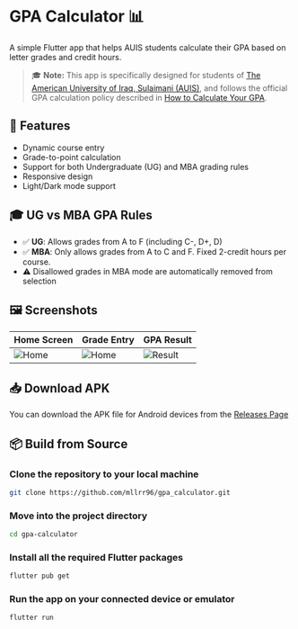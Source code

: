 # GPA Calculator 📊

A simple Flutter app that helps AUIS students calculate their GPA based on letter grades and credit hours.

> 🎓 **Note:** This app is specifically designed for students of [The American University of Iraq, Sulaimani (AUIS)](https://auis.edu.krd/), and follows the official GPA calculation policy described in [How to Calculate Your GPA](https://auis.edu.krd/how-calculate-your-gpa).

## 🚀 Features

- Dynamic course entry
- Grade-to-point calculation
- Support for both Undergraduate (UG) and MBA grading rules
- Responsive design
- Light/Dark mode support

## 🎓 UG vs MBA GPA Rules

- ✅ **UG**: Allows grades from A to F (including C-, D+, D)
- ✅ **MBA**: Only allows grades from A to C and F. Fixed 2-credit hours per course.
- ⚠️ Disallowed grades in MBA mode are automatically removed from selection

## 🖼️ Screenshots

| Home Screen                                                                             | Grade Entry                                                                            | GPA Result                                                                            |
|-----------------------------------------------------------------------------------------|----------------------------------------------------------------------------------------|---------------------------------------------------------------------------------------|
| ![Home](https://github.com/mllrr96/gpa_calculator/blob/main/screenshots/Home-Empty.png) | ![Home](https://github.com/mllrr96/gpa_calculator/blob/main/screenshots/Home.png) | ![Result](https://github.com/mllrr96/gpa_calculator/blob/main/screenshots/Result.png) |

## 📥 Download APK

You can download the APK file for Android devices from the [Releases Page](https://github.com/mllrr96/gpa_calculator/releases/)

## 📦 Build from Source

### Clone the repository to your local machine
```bash
git clone https://github.com/mllrr96/gpa_calculator.git
```

### Move into the project directory
```bash
cd gpa-calculator
```

### Install all the required Flutter packages
```bash
flutter pub get
```

### Run the app on your connected device or emulator
```bash
flutter run
```

